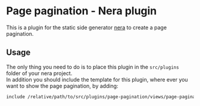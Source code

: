 # Page pagination - Nera plugin
This is a plugin for the static side generator [nera](https://github.com/seebaermichi/nera) to create a page pagination.

## Usage
The only thing you need to do is to place this plugin in the `src/plugins` folder of your nera project.  
In addition you should include the template for this plugin, where ever you want to show the page pagination, by adding:
```html
include /relative/path/to/src/plugins/page-pagination/views/page-pagination
```
